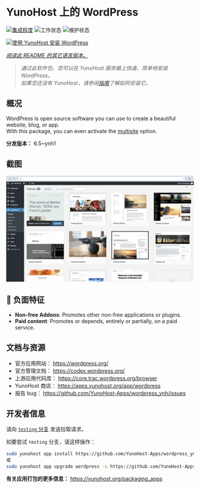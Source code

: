 <!--
注意：此 README 由 <https://github.com/YunoHost/apps/tree/master/tools/readme_generator> 自动生成
请勿手动编辑。
-->

# YunoHost 上的 WordPress

[![集成程度](https://dash.yunohost.org/integration/wordpress.svg)](https://dash.yunohost.org/appci/app/wordpress) ![工作状态](https://ci-apps.yunohost.org/ci/badges/wordpress.status.svg) ![维护状态](https://ci-apps.yunohost.org/ci/badges/wordpress.maintain.svg)

[![使用 YunoHost 安装 WordPress](https://install-app.yunohost.org/install-with-yunohost.svg)](https://install-app.yunohost.org/?app=wordpress)

*[阅读此 README 的其它语言版本。](./ALL_README.md)*

> *通过此软件包，您可以在 YunoHost 服务器上快速、简单地安装 WordPress。*  
> *如果您还没有 YunoHost，请参阅[指南](https://yunohost.org/install)了解如何安装它。*

## 概况

WordPress is open source software you can use to create a beautiful website, blog, or app.  
With this package, you can even activate the [multisite](https://wordpress.org/support/article/glossary/#multisite) option.


**分发版本：** 6.5~ynh1

## 截图

![WordPress 的截图](./doc/screenshots/screen-themes.png)

## :red_circle: 负面特征

- **Non-free Addons**: Promotes other non-free applications or plugins.
- **Paid content**: Promotes or depends, entirely or partially, on a paid service.

## 文档与资源

- 官方应用网站： <https://wordpress.org/>
- 官方管理文档： <https://codex.wordpress.org/>
- 上游应用代码库： <https://core.trac.wordpress.org/browser>
- YunoHost 商店： <https://apps.yunohost.org/app/wordpress>
- 报告 bug： <https://github.com/YunoHost-Apps/wordpress_ynh/issues>

## 开发者信息

请向 [`testing` 分支](https://github.com/YunoHost-Apps/wordpress_ynh/tree/testing) 发送拉取请求。

如要尝试 `testing` 分支，请这样操作：

```bash
sudo yunohost app install https://github.com/YunoHost-Apps/wordpress_ynh/tree/testing --debug
或
sudo yunohost app upgrade wordpress -u https://github.com/YunoHost-Apps/wordpress_ynh/tree/testing --debug
```

**有关应用打包的更多信息：** <https://yunohost.org/packaging_apps>
